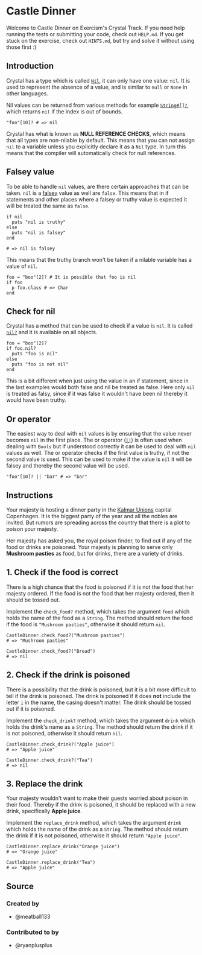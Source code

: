 # Castle Dinner

Welcome to Castle Dinner on Exercism's Crystal Track.
If you need help running the tests or submitting your code, check out `HELP.md`.
If you get stuck on the exercise, check out `HINTS.md`, but try and solve it without using those first :)

## Introduction

Crystal has a type which is called [`Nil`][nil], it can only have one value: `nil`.
It is used to represent the absence of a value, and is similar to `null` or `None` in other languages.

Nil values can be returned from various methods for example [`String#[]?`][string-index], which returns `nil` if the index is out of bounds.

```crystal
"foo"[10]? # => nil
```

Crystal has what is known as **NULL REFERENCE CHECKS**, which means that all types are non-nilable by default.
This means that you can not assign `nil` to a variable unless you explicitly declare it as a `Nil` type.
In turn this means that the compiler will automatically check for null references.

## Falsey value

To be able to handle `nil` values, are there certain approaches that can be taken.
`nil` is a [falsey][truthy-falsey] value as well are `false`.
This means that in if statements and other places where a falsey or truthy value is expected it will be treated the same as `false`.

```crystal
if nil
  puts "nil is truthy"
else
  puts "nil is falsey"
end

# => nil is falsey
```

This means that the truthy branch won't be taken if a nilable variable has a value of `nil`.

```crystal
foo = "boo"[2]? # It is possible that foo is nil
if foo
  p foo.class # => Char
end
```

## Check for nil

Crystal has a method that can be used to check if a value is `nil`.
It is called [`nil?`][nil?] and it is available on all objects.

```crystal
foo = "boo"[2]?
if foo.nil?
  puts "foo is nil"
else
  puts "foo is not nil"
end
```

This is a bit different when just using the value in an if statement, since in the last examples would both false and nil be treated as false.
Here only `nil` is treated as falsy, since if it was false it wouldn't have been nil thereby it would have been truthy.

## Or operator

The easiest way to deal with `nil` values is by ensuring that the value never becomes `nil` in the first place.
The or operator ([`||`][or]) is often used when dealing with `Bools` but if understood correctly it can be used to deal with `nil` values as well.
The or operator checks if the first value is truthy, if not the second value is used.
This can be used to make if the value is `nil` it will be falsey and thereby the second value will be used.

```crystal
"foo"[10]? || "bar" # => "bar"
```

[nil]: https://crystal-lang.org/reference/syntax_and_semantics/literals/nil.html
[null-pointer]: https://en.wikipedia.org/wiki/Null_pointer
[truthy-falsey]: https://crystal-lang.org/reference/latest/syntax_and_semantics/truthy_and_falsey_values.html
[nil?]: https://crystal-lang.org/api/latest/Object.html#nil?:Bool-instance-method
[string-index]: https://crystal-lang.org/api/latest/String.html#%5B%5D%3F%28index%3AInt%29%3AChar%7CNil-instance-method
[or]: https://crystal-lang.org/reference/latest/syntax_and_semantics/or.html

## Instructions

Your majesty is hosting a dinner party in the [Kalmar Unions][kalmar_union] capital Copenhagen.
It is the biggest party of the year and all the nobles are invited.
But rumors are spreading across the country that there is a plot to poison your majesty.

Her majesty has asked you, the royal poison finder, to find out if any of the food or drinks are poisoned.
Your majesty is planning to serve only **Mushroom pasties** as food, but for drinks, there are a variety of drinks.

## 1. Check if the food is correct

There is a high chance that the food is poisoned if it is not the food that her majesty ordered.
If the food is not the food that her majesty ordered, then it should be tossed out.

Implement the `check_food?` method, which takes the argument `food` which holds the name of the food as a `String`.
The method should return the food if the food is `"Mushroom pasties"`, otherwise it should return `nil`.

```crystal
CastleDinner.check_food?("Mushroom pasties")
# => "Mushroom pasties"

CastleDinner.check_food?("Bread")
# => nil
```

## 2. Check if the drink is poisoned

There is a possibility that the drink is poisoned, but it is a bit more difficult to tell if the drink is poisoned.
The drink is poisoned if it does **not** include the letter `i` in the name, the casing doesn't matter.
The drink should be tossed out if it is poisoned.

Implement the `check_drink?` method, which takes the argument `drink` which holds the drink's name as a `String`.
The method should return the drink if it is not poisoned, otherwise it should return `nil`.

```crystal
CastleDinner.check_drink?("Apple juice")
# => "Apple juice"

CastleDinner.check_drink?("Tea")
# => nil
```

## 3. Replace the drink

Your majesty wouldn't want to make their guests worried about poison in their food.
Thereby if the drink is poisoned, it should be replaced with a new drink, specifically **Apple juice**.

Implement the `replace_drink` method, which takes the argument `drink` which holds the name of the drink as a `String`.
The method should return the drink if it is not poisoned, otherwise it should return `"Apple juice"`.

```crystal
CastleDinner.replace_drink("Orange juice")
# => "Orange juice"

CastleDinner.replace_drink("Tea")
# => "Apple juice"
```

[kalmar_union]: https://en.wikipedia.org/wiki/Kalmar_Union

## Source

### Created by

- @meatball133

### Contributed to by

- @ryanplusplus